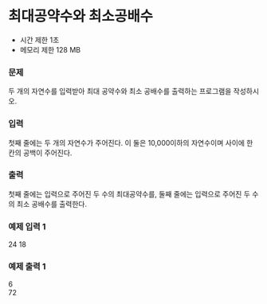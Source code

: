 # 최대공약수와 최소공배수
- 시간 제한	1초  
- 메모리 제한	128 MB  

### 문제
두 개의 자연수를 입력받아 최대 공약수와 최소 공배수를 출력하는 프로그램을 작성하시오.

### 입력
첫째 줄에는 두 개의 자연수가 주어진다. 이 둘은 10,000이하의 자연수이며 사이에 한 칸의 공백이 주어진다.

### 출력
첫째 줄에는 입력으로 주어진 두 수의 최대공약수를, 둘째 줄에는 입력으로 주어진 두 수의 최소 공배수를 출력한다.

### 예제 입력 1 
24 18  
### 예제 출력 1 
6  
72  

